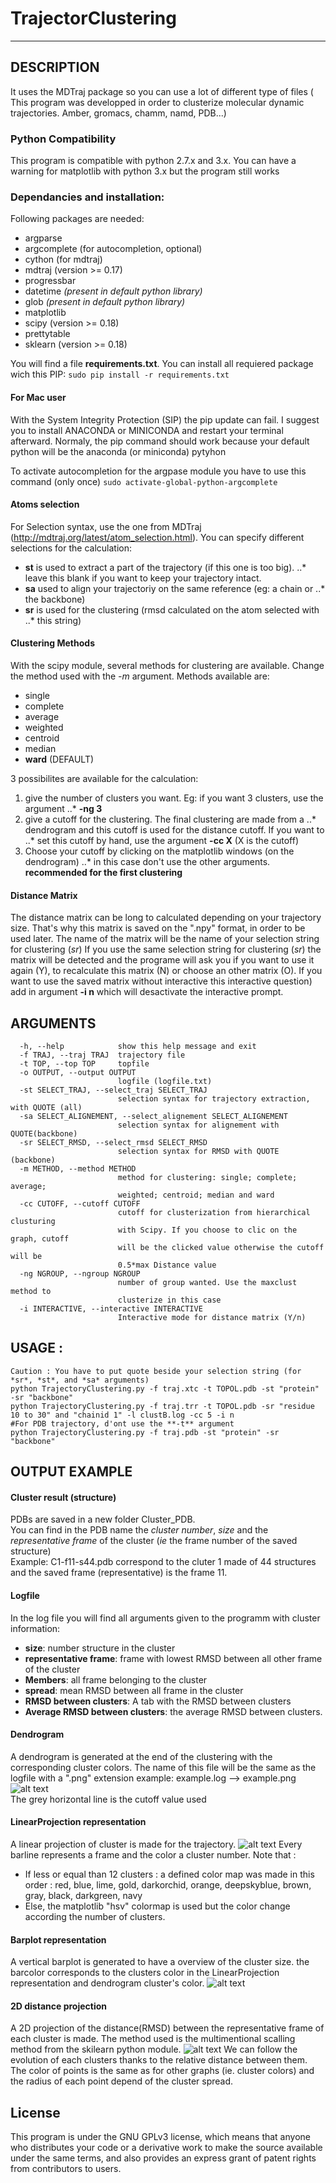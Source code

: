 # TrajectorClustering
---
## DESCRIPTION
It uses the MDTraj package so you can use a lot of different type of files (
This program was developped in order to clusterize molecular dynamic trajectories.
Amber, gromacs, chamm, namd, PDB...)

### Python Compatibility 
This program is compatible with python 2.7.x and 3.x.
You can have a warning for matplotlib with python 3.x but the program still works

### Dependancies and installation: 
Following packages are needed: 
  - argparse
  - argcomplete (for autocompletion, optional)
  - cython (for mdtraj)
  - mdtraj (version >= 0.17)
  - progressbar
  - datetime *(present in default python library)*
  - glob *(present in default python library)*
  - matplotlib
  - scipy (version >= 0.18)
  - prettytable
  - sklearn (version >= 0.18)
  
You will find a file **requirements.txt**. You can install all requiered 
package wich this PIP:  `sudo pip install -r requirements.txt`

#### For Mac user
With the System Integrity Protection (SIP) the pip update can fail.
I suggest you to install ANACONDA or MINICONDA and restart your terminal afterward. 
Normaly, the pip command should work because your default python will be the anaconda (or miniconda) pytyhon

To activate autocompletion for the argpase module you have to use this command 
(only once) `sudo activate-global-python-argcomplete`

#### Atoms selection
For Selection syntax, use the one from MDTraj (http://mdtraj.org/latest/atom_selection.html).
You can specify different selections for the calculation: 
 - **st** is used to extract a part of the trajectory (if this one is too big).
 ..* leave this blank if you want to keep your trajectory intact.
 - **sa** used to align your trajectoriy on the same reference (eg: a chain or 
 ..* the backbone) 
 - **sr** is used for the clustering (rmsd calculated on the atom selected with 
 ..* this string)

#### Clustering Methods
With the scipy module, several methods for clustering are available. Change the 
method used with the *-m* argument. Methods available are: 
 - single
 - complete
 - average
 - weighted
 - centroid
 - median
 - **ward** (DEFAULT)

3 possibilites are available for the calculation: 

1. give the number of clusters you want. Eg: if you want 3 clusters, use the argument
..* **-ng 3**
2. give a cutoff for the clustering. The final clustering are made from a
..* dendrogram and this cutoff is used for the distance cutoff. If you want to
..* set this cutoff by hand, use the argument **-cc X** (X is the cutoff)
3. Choose your cutoff by clicking on the matplotlib windows (on the dendrogram)
..* in this case don't use the other arguments. **recommended for the first 
 clustering**

#### Distance Matrix
The distance matrix can be long to calculated depending on your trajectory size.
That's why this matrix is saved on the ".npy" format, in order to be used later.
The name of the matrix will be the name of your selection string for clustering (*sr*)
If you use the same selection string for clustering (*sr*) the matrix will be detected
and the programe will ask you if you want to use it again (Y), to recalculate this
matrix (N) or choose an other matrix (O). If you want to use the saved matrix without
interactive this interactive question) add in argument **-i n** which will desactivate
the interactive prompt.



## ARGUMENTS 
```text
  -h, --help            show this help message and exit
  -f TRAJ, --traj TRAJ  trajectory file
  -t TOP, --top TOP     topfile
  -o OUTPUT, --output OUTPUT
                        logfile (logfile.txt)
  -st SELECT_TRAJ, --select_traj SELECT_TRAJ
                        selection syntax for trajectory extraction, with QUOTE (all)
  -sa SELECT_ALIGNEMENT, --select_alignement SELECT_ALIGNEMENT
                        selection syntax for alignement with QUOTE(backbone)
  -sr SELECT_RMSD, --select_rmsd SELECT_RMSD
                        selection syntax for RMSD with QUOTE (backbone)
  -m METHOD, --method METHOD
                        method for clustering: single; complete; average;
                        weighted; centroid; median and ward
  -cc CUTOFF, --cutoff CUTOFF
                        cutoff for clusterization from hierarchical clusturing
                        with Scipy. If you choose to clic on the graph, cutoff
                        will be the clicked value otherwise the cutoff will be
                        0.5*max Distance value
  -ng NGROUP, --ngroup NGROUP
                        number of group wanted. Use the maxclust method to
                        clusterize in this case
  -i INTERACTIVE, --interactive INTERACTIVE
                        Interactive mode for distance matrix (Y/n)
```
    
## USAGE : 
```
Caution : You have to put quote beside your selection string (for *sr*, *st*, and *sa* arguments) 
python TrajectoryClustering.py -f traj.xtc -t TOPOL.pdb -st "protein" -sr "backbone"
python TrajectoryClustering.py -f traj.trr -t TOPOL.pdb -sr "residue 10 to 30" and "chainid 1" -l clustB.log -cc 5 -i n
#For PDB trajectory, d'ont use the **-t** argument
python TrajectoryClustering.py -f traj.pdb -st "protein" -sr "backbone"
```

## OUTPUT EXAMPLE
#### Cluster result (structure)
PDBs are saved in a new folder Cluster_PDB.  
You can find in the PDB name the *cluster number*, *size* and the *representative frame*
of the cluster (*ie* the frame number of the saved structure)  
Example: C1-f11-s44.pdb correspond to the cluter 1 made of 44 structures and the
saved frame (representative) is the frame 11.

#### Logfile
In the log file you will find all arguments given to the programm with
cluster information:
 - **size**: number structure in the cluster
 - **representative frame**: frame with lowest RMSD between all other frame of the cluster
 - **Members**: all frame belonging to the cluster
 - **spread**: mean RMSD between all frame in the cluster
 - **RMSD between clusters**: A tab with the RMSD between clusters
 - **Average RMSD between clusters**: the average RMSD between clusters.

#### Dendrogram
A dendrogram is generated at the end of the clustering with the corresponding cluster colors.
The name of this file will be the same as the logfile with a ".png" extension 
example: example.log --> example.png
![alt text](https://github.com/tubiana/TrajectoryClustering/blob/master/examples/example-den.png "Dendrogram example")  
The grey horizontal line is the cutoff value used

#### LinearProjection representation
A linear projection of cluster is made for the trajectory.
![alt text](https://github.com/tubiana/TrajectoryClustering/blob/master/examples/example-linear.png "linear-proj example")
Every barline represents a frame and the color a cluster number.
Note that : 
 - If less or equal than 12 clusters : a defined color map was made in this order :
   red, blue, lime, gold, darkorchid, orange, deepskyblue, brown, gray, black, darkgreen, navy
 - Else, the matplotlib "hsv" colormap is used but the color change according
   the number of clusters.

#### Barplot representation
A vertical barplot is generated to have a overview of the cluster size. the barcolor corresponds to the clusters color in the LinearProjection representation and dendrogram cluster's color.
![alt text](https://github.com/tubiana/TrajectoryClustering/blob/master/examples/example-hist.png "histogram example")

#### 2D distance projection
A 2D projection of the distance(RMSD) between the representative frame of each cluster is made. The method used is the multimentional scalling method from the skilearn python module.
![alt text](https://github.com/tubiana/TrajectoryClustering/blob/master/examples/example-dist.png "2D Distance example")
We can follow the evolution of each clusters thanks to the relative distance between them. The color of points is the same as for other graphs (ie. cluster colors) and the radius of each point depend of the cluster spread.

## License
This program is under the GNU GPLv3 license, which means that anyone who 
distributes your code or a derivative work to make the source available under 
the same terms, and also provides an express grant of patent rights from 
contributors to users.
